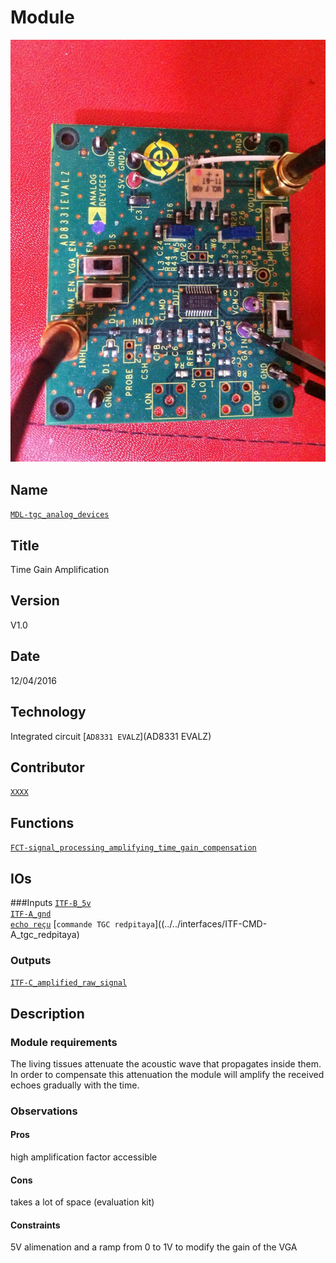 # Module
![](viewme.jpg)

## Name
[`MDL-tgc_analog_devices`]()

## Title
Time Gain Amplification

## Version
V1.0  

## Date
12/04/2016  

## Technology
Integrated circuit [`AD8331 EVALZ`](AD8331 EVALZ)

## Contributor
[`XXXX`](../../contributors/CTB-XXXX)  


## Functions  
[`FCT-signal_processing_amplifying_time_gain_compensation`](../../functions/FCT-signal_processing_amplifying_time_gain_compensation)  

## IOs
###Inputs
[`ITF-B_5v`](../../interfaces/ITF-B_5v)  
[`ITF-A_gnd`](../../interfaces/ITF-A_gnd)  
[`echo reçu`](../../interfaces/ITF-IM-C_echo_recu) 
[`commande TGC redpitaya`]((../../interfaces/ITF-CMD-A_tgc_redpitaya) 

### Outputs
[`ITF-C_amplified_raw_signal`](../../interfaces/ITF-C_amplified_raw_signal)  


## Description

### Module requirements 
The living tissues attenuate the acoustic wave that propagates inside them. 
In order to compensate this attenuation the module will amplify the received echoes gradually with the time.


### Observations

#### Pros
high amplification factor accessible  

#### Cons
takes a lot of space (evaluation kit)   
#### Constraints
5V alimenation and a ramp from 0 to 1V to modify the gain of the VGA  


